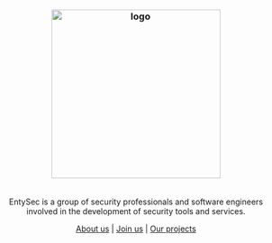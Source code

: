 <h3 align="center"><img src="https://entysec.netlify.app/img/banner.png" alt="logo" width="300px"></h3>

<p align="center">
    <br>EntySec is a group of security professionals and software engineers
    <br>involved in the development of security tools and services.
    <br>
    <p align="center"><a href="https://entysec.netlify.app">About us</a> | <a href="entysec@gmail.com">Join us</a> | <a href="https://github.com/orgs/EntySec/repositories">Our projects</a><p>
</p>
